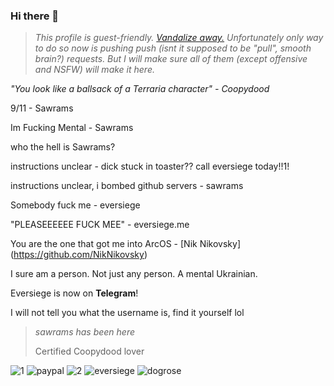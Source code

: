 ### Hi there 👋

> _This profile is guest-friendly. [Vandalize away.](https://github.com/eversiege/eversiege/edit/main/README.md) Unfortunately only way to do so now is pushing push (isnt it supposed to be "pull", smooth brain?) requests. But I will make sure all of them (except offensive and NSFW) will make it here._

<!-- PLEASE LEAVE YOUR NAME WHEN DONE!-->

_"You look like a ballsack of a Terraria character" - Coopydood_

9/11 - Sawrams

Im Fucking Mental - Sawrams

who the hell is Sawrams?

instructions unclear - dick stuck in toaster?? call eversiege today!!1!

instructions unclear, i bombed github servers - sawrams

Somebody fuck me - eversiege

"PLEASEEEEEE FUCK MEE" - eversiege.me

You are the one that got me into ArcOS - [Nik Nikovsky] (https://github.com/NikNikovsky)

I sure am a person.
Not just any person.
A mental Ukrainian.

Eversiege is now on **Telegram**!

I will not tell you what the username is, find it yourself lol

> _sawrams has been here_
>
> Certified Coopydood lover
<!-- This bio was infected by Coopydood -->

![1](https://rozbrajacz.futbol/permanent/eversiege-1.png)
![paypal](https://rozbrajacz.futbol/permanent/eversiege-paypal.png)
![2](https://rozbrajacz.futbol/permanent/eversiege-2.png)
![eversiege](https://rozbrajacz.futbol/permanent/eversiege-doit.png)
![dogrose](https://i.imgur.com/HgzBZhK.png)

<!--
**eversiege/eversiege** is a ✨ _special_ ✨ repository because its `README.md` (this file) appears on your GitHub profile.

Here are some ideas to get you started:

- 🔭 I’m currently working on ...
- 🌱 I’m currently learning ...
- 👯 I’m looking to collaborate on ...
- 🤔 I’m looking for help with ...
- 💬 Ask me about ...
- 📫 How to reach me: ...
- 😄 Pronouns: ...
- ⚡ Fun fact: ...
-->
